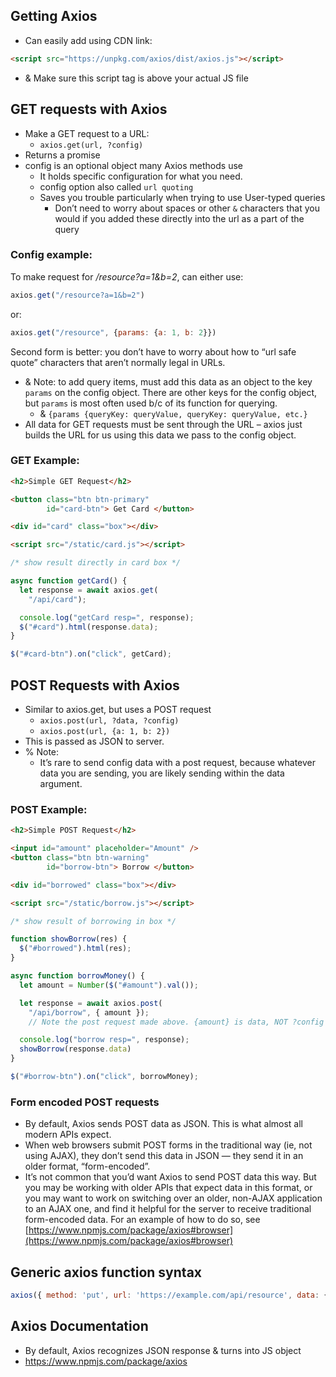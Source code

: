 ## Getting Axios
- Can easily add using CDN link:
```html
<script src="https://unpkg.com/axios/dist/axios.js"></script>
```
- & Make sure this script tag is above your actual JS file

## GET requests with Axios
- Make a GET request to a URL:
	- `axios.get(url, ?config)`
- Returns a promise
- config is an optional object many Axios methods use
	- It holds specific configuration for what you need.
	- config option also called `url quoting`
	- Saves you trouble particularly when trying to use User-typed queries
		- Don’t need to worry about spaces or other `&` characters that you would if you added these directly into the url as a part of the query

### Config example:
To make request for _/resource?a=1&b=2_, can either use:
```js
axios.get("/resource?a=1&b=2")
```
or:
```js
axios.get("/resource", {params: {a: 1, b: 2}})
```
Second form is better: you don’t have to worry about how to “url safe quote” characters that aren’t normally legal in URLs.
- & Note: to add query items, must add this data as an object to the key `params` on the config object. There are other keys for the config object, but `params` is most often used b/c of its function for querying.
	- & `{params {queryKey: queryValue, queryKey: queryValue, etc.}`
- All data for GET requests must be sent through the URL – axios just builds the URL for us using this data we pass to the config object. 

### GET Example:
```html
<h2>Simple GET Request</h2>

<button class="btn btn-primary"
        id="card-btn"> Get Card </button>

<div id="card" class="box"></div>

<script src="/static/card.js"></script>
```

```js
/* show result directly in card box */

async function getCard() {
  let response = await axios.get(
    "/api/card");

  console.log("getCard resp=", response);
  $("#card").html(response.data);
}

$("#card-btn").on("click", getCard);
```

## POST Requests with Axios
- Similar to axios.get, but uses a POST request
	- `axios.post(url, ?data, ?config)`
	- `axios.post(url, {a: 1, b: 2})`
- This is passed as JSON to server.
- % Note:
	- It’s rare to send config data with a post request, because whatever data you are sending, you are likely sending within the data argument.

### POST Example:
```html
<h2>Simple POST Request</h2>

<input id="amount" placeholder="Amount" />
<button class="btn btn-warning"
        id="borrow-btn"> Borrow </button>

<div id="borrowed" class="box"></div>

<script src="/static/borrow.js"></script>
```

```js
/* show result of borrowing in box */

function showBorrow(res) {
  $("#borrowed").html(res);
}

async function borrowMoney() {
  let amount = Number($("#amount").val());

  let response = await axios.post(
    "/api/borrow", { amount }); 
	// Note the post request made above. {amount} is data, NOT ?config

  console.log("borrow resp=", response);
  showBorrow(response.data)
}

$("#borrow-btn").on("click", borrowMoney);
```

### Form encoded POST requests
- By default, Axios sends POST data as JSON. This is what almost all modern APIs expect.
- When web browsers submit POST forms in the traditional way (ie, not using AJAX), they don’t send this data in JSON — they send it in an older format, “form-encoded”.
- It’s not common that you’d want Axios to send POST data this way. But you may be working with older APIs that expect data in this format, or you may want to work on switching over an older, non-AJAX application to an AJAX one, and find it helpful for the server to receive traditional form-encoded data. For an example of how to do so, see [https://www.npmjs.com/package/axios#browser](https://www.npmjs.com/package/axios#browser)

## Generic axios function syntax

```js
axios({ method: 'put', url: 'https://example.com/api/resource', data: { name: 'John Doe', age: 30 } });
```

## Axios Documentation
- By default, Axios recognizes JSON response & turns into JS object
- https://www.npmjs.com/package/axios


